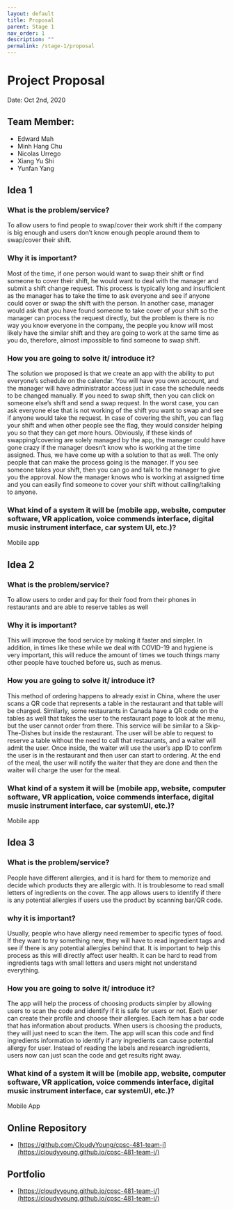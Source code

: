 ```yaml
---
layout: default
title: Proposal
parent: Stage 1
nav_order: 1
description: ""
permalink: /stage-1/proposal
---
```


# Project Proposal
Date: Oct 2nd, 2020

## Team Member:
 - Edward Mah
 - Minh Hang Chu
 - Nicolas Urrego
 - Xiang Yu Shi
 - Yunfan Yang

## Idea 1

###  What is the problem/service?  
To allow users to find people to swap/cover their work shift if the company is big enough and users don’t know enough people around them to swap/cover their shift.
### Why it is important?  
Most of the time, if one person would want to swap their shift or find someone to cover their shift, he would want to deal with the manager and submit a shift change request. This process is typically long and insufficient as the manager has to take the time to ask everyone and see if anyone could cover or swap the shift with the person. In another case, manager would ask that you have found someone to take cover of your shift so the manager can process the request directly, but the problem is there is no way you know everyone in the company, the people you know will most likely have the similar shift and they are going to work at the same time as you do, therefore, almost impossible to find someone to swap shift.
### How you are going to solve it/ introduce it?  
The solution we proposed is that we create an app with the ability to put
everyone’s schedule on the calendar. You will have you own account, and the
manager will have administrator access just in case the schedule needs to be
changed manually. If you need to swap shift, then you can click on someone
else’s shift and send a swap request. In the worst case, you can ask everyone
else that is not working of the shift you want to swap and see if anyone would
take the request. In case of covering the shift, you can flag your shift and when
other people see the flag, they would consider helping you so that they can get
more hours. Obviously, if these kinds of swapping/covering are solely managed
by the app, the manager could have gone crazy if the manager doesn’t know
who is working at the time assigned. Thus, we have come up with a solution to
that as well. The only people that can make the process going is the manager. If
you see someone takes your shift, then you can go and talk to the manager to
give you the approval. Now the manager knows who is working at assigned time
and you can easily find someone to cover your shift without calling/talking to
anyone.
### What kind of a system it will be (mobile app, website, computer software, VR application, voice commends interface, digital music instrument interface, car system UI, etc.)?
Mobile app


## Idea 2

### What is the problem/service?
To allow users to order and pay for their food from their phones in restaurants
       and are able to reserve tables as well
### Why it is important?
This will improve the food service by making it faster and simpler. In addition, in
times like these while we deal with COVID-19 and hygiene is very important, this
will reduce the amount of times we touch things many other people have
touched before us, such as menus.
### How you are going to solve it/ introduce it?
This method of ordering happens to already exist in China, where the user scans
a QR code that represents a table in the restaurant and that table will be
charged. Similarly, some restaurants in Canada have a QR code on the tables as
well that takes the user to the restaurant page to look at the menu, but the user
cannot order from there. This service will be similar to a Skip-The-Dishes but
inside the restaurant. The user will be able to request to reserve a table without
the need to call that restaurants, and a waiter will admit the user. Once inside,
the waiter will use the user’s app ID to confirm the user is in the restaurant and
then user can start to ordering. At the end of the meal, the user will notify the
waiter that they are done and then the waiter will charge the user for the meal.
### What kind of a system it will be (mobile app, website, computer software, VR application, voice commends interface, digital music instrument interface, car systemUI, etc.)?
Mobile app

## Idea 3

### What is the problem/service?
People have different allergies, and it is hard for them to memorize and decide
which products they are allergic with. It is troublesome to read small letters of
ingredients on the cover. The app allows users to identify if there is any potential
allergies if users use the product by scanning bar/QR code.
### why it is important?
Usually, people who have allergy need remember to specific types of food. If
they want to try something new, they will have to read ingredient tags and see if
there is any potential allergies behind that. It is important to help this process as
this will directly affect user health. It can be hard to read from ingredients tags
with small letters and users might not understand everything.

### How you are going to solve it/ introduce it?
The app will help the process of choosing products simpler by allowing users to
scan the code and identify if it is safe for users or not. Each user can create their
profile and choose their allergies. Each item has a bar code that has information
about products. When users is choosing the products, they will just need to scan
the item. The app will scan this code and find ingredients information to identify
if any ingredients can cause potential allergy for user. Instead of reading the
labels and research ingredients, users now can just scan the code and get results
right away.
### What kind of a system it will be (mobile app, website, computer software, VR application, voice commends interface, digital music instrument interface, car systemUI, etc.)?
Mobile App

## Online Repository

- [https://github.com/CloudyYoung/cpsc-481-team-j](https://cloudyyoung.github.io/cpsc-481-team-j/)

## Portfolio

- [https://cloudyyoung.github.io/cpsc-481-team-j/](https://cloudyyoung.github.io/cpsc-481-team-j/)


